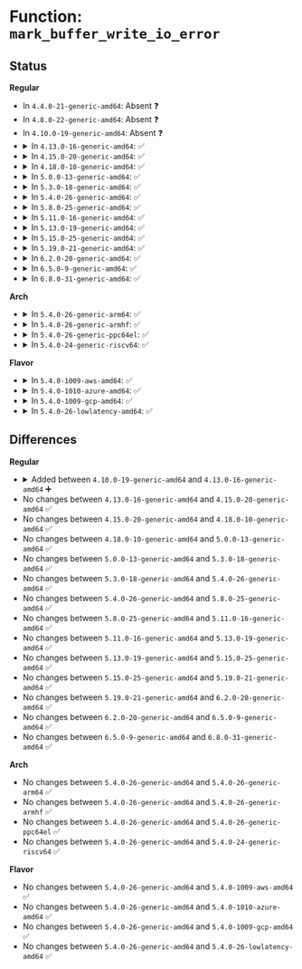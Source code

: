# Function: <code>mark_buffer_write_io_error</code>

## Status
<b>Regular</b>
<ul>
<li>
In <code>4.4.0-21-generic-amd64</code>: Absent ❓
</li>
<li>
In <code>4.8.0-22-generic-amd64</code>: Absent ❓
</li>
<li>
In <code>4.10.0-19-generic-amd64</code>: Absent ❓
</li>
<li>
<details>
<summary>In <code>4.13.0-16-generic-amd64</code>: ✅</summary>

```c
void mark_buffer_write_io_error(struct buffer_head * bh)
```

```json
{
  "name": "mark_buffer_write_io_error",
  "collision_type": "Unique Global",
  "inline_type": "No",
  "funcs": [
    {
      "addr": 18446744071581517264,
      "name": "mark_buffer_write_io_error",
      "external": true,
      "loc": "fs/buffer.c:1181",
      "file": "fs/buffer.c",
      "inline": "seen, unknown",
      "caller_inline": [],
      "caller_func": [
        "fs/buffer.c:end_buffer_async_write",
        "fs/buffer.c:end_buffer_write_sync"
      ]
    }
  ],
  "symbols": [
    {
      "addr": 18446744071581517264,
      "name": "mark_buffer_write_io_error",
      "section": ".text",
      "bind": "STB_GLOBAL",
      "size": 90
    }
  ]
}
```
</details>
</li>
<li>
<details>
<summary>In <code>4.15.0-20-generic-amd64</code>: ✅</summary>

```c
void mark_buffer_write_io_error(struct buffer_head * bh)
```

```json
{
  "name": "mark_buffer_write_io_error",
  "collision_type": "Unique Global",
  "inline_type": "No",
  "funcs": [
    {
      "addr": 18446744071581659616,
      "name": "mark_buffer_write_io_error",
      "external": true,
      "loc": "fs/buffer.c:1141",
      "file": "fs/buffer.c",
      "inline": "seen, unknown",
      "caller_inline": [],
      "caller_func": [
        "fs/buffer.c:end_buffer_async_write",
        "fs/buffer.c:end_buffer_write_sync"
      ]
    }
  ],
  "symbols": [
    {
      "addr": 18446744071581659616,
      "name": "mark_buffer_write_io_error",
      "section": ".text",
      "bind": "STB_GLOBAL",
      "size": 90
    }
  ]
}
```
</details>
</li>
<li>
<details>
<summary>In <code>4.18.0-10-generic-amd64</code>: ✅</summary>

```c
void mark_buffer_write_io_error(struct buffer_head * bh)
```

```json
{
  "name": "mark_buffer_write_io_error",
  "collision_type": "Unique Global",
  "inline_type": "No",
  "funcs": [
    {
      "addr": 18446744071581821600,
      "name": "mark_buffer_write_io_error",
      "external": true,
      "loc": "fs/buffer.c:1112",
      "file": "fs/buffer.c",
      "inline": "seen, unknown",
      "caller_inline": [],
      "caller_func": [
        "fs/buffer.c:end_buffer_async_write",
        "fs/buffer.c:end_buffer_write_sync"
      ]
    }
  ],
  "symbols": [
    {
      "addr": 18446744071581821600,
      "name": "mark_buffer_write_io_error",
      "section": ".text",
      "bind": "STB_GLOBAL",
      "size": 98
    }
  ]
}
```
</details>
</li>
<li>
<details>
<summary>In <code>5.0.0-13-generic-amd64</code>: ✅</summary>

```c
void mark_buffer_write_io_error(struct buffer_head * bh)
```

```json
{
  "name": "mark_buffer_write_io_error",
  "collision_type": "Unique Global",
  "inline_type": "No",
  "funcs": [
    {
      "addr": 18446744071581909216,
      "name": "mark_buffer_write_io_error",
      "external": true,
      "loc": "fs/buffer.c:1120",
      "file": "fs/buffer.c",
      "inline": "seen, unknown",
      "caller_inline": [],
      "caller_func": [
        "fs/buffer.c:end_buffer_async_write",
        "fs/buffer.c:end_buffer_write_sync"
      ]
    }
  ],
  "symbols": [
    {
      "addr": 18446744071581909216,
      "name": "mark_buffer_write_io_error",
      "section": ".text",
      "bind": "STB_GLOBAL",
      "size": 98
    }
  ]
}
```
</details>
</li>
<li>
<details>
<summary>In <code>5.3.0-18-generic-amd64</code>: ✅</summary>

```c
void mark_buffer_write_io_error(struct buffer_head * bh)
```

```json
{
  "name": "mark_buffer_write_io_error",
  "collision_type": "Unique Global",
  "inline_type": "No",
  "funcs": [
    {
      "addr": 18446744071582046000,
      "name": "mark_buffer_write_io_error",
      "external": true,
      "loc": "fs/buffer.c:1121",
      "file": "fs/buffer.c",
      "inline": "seen, unknown",
      "caller_inline": [],
      "caller_func": [
        "fs/buffer.c:end_buffer_async_write",
        "fs/buffer.c:end_buffer_write_sync"
      ]
    }
  ],
  "symbols": [
    {
      "addr": 18446744071582046000,
      "name": "mark_buffer_write_io_error",
      "section": ".text",
      "bind": "STB_GLOBAL",
      "size": 100
    }
  ]
}
```
</details>
</li>
<li>
<details>
<summary>In <code>5.4.0-26-generic-amd64</code>: ✅</summary>

```c
void mark_buffer_write_io_error(struct buffer_head * bh)
```

```json
{
  "name": "mark_buffer_write_io_error",
  "collision_type": "Unique Global",
  "inline_type": "No",
  "funcs": [
    {
      "addr": 18446744071582123776,
      "name": "mark_buffer_write_io_error",
      "external": true,
      "loc": "fs/buffer.c:1121",
      "file": "fs/buffer.c",
      "inline": "seen, unknown",
      "caller_inline": [],
      "caller_func": [
        "fs/buffer.c:end_buffer_async_write",
        "fs/buffer.c:end_buffer_write_sync"
      ]
    }
  ],
  "symbols": [
    {
      "addr": 18446744071582123776,
      "name": "mark_buffer_write_io_error",
      "section": ".text",
      "bind": "STB_GLOBAL",
      "size": 100
    }
  ]
}
```
</details>
</li>
<li>
<details>
<summary>In <code>5.8.0-25-generic-amd64</code>: ✅</summary>

```c
void mark_buffer_write_io_error(struct buffer_head * bh)
```

```json
{
  "name": "mark_buffer_write_io_error",
  "collision_type": "Unique Global",
  "inline_type": "No",
  "funcs": [
    {
      "addr": 18446744071582360528,
      "name": "mark_buffer_write_io_error",
      "external": true,
      "loc": "fs/buffer.c:1147",
      "file": "fs/buffer.c",
      "inline": "seen, unknown",
      "caller_inline": [],
      "caller_func": [
        "fs/buffer.c:end_buffer_async_write",
        "fs/buffer.c:end_buffer_write_sync"
      ]
    }
  ],
  "symbols": [
    {
      "addr": 18446744071582360528,
      "name": "mark_buffer_write_io_error",
      "section": ".text",
      "bind": "STB_GLOBAL",
      "size": 189
    }
  ]
}
```
</details>
</li>
<li>
<details>
<summary>In <code>5.11.0-16-generic-amd64</code>: ✅</summary>

```c
void mark_buffer_write_io_error(struct buffer_head * bh)
```

```json
{
  "name": "mark_buffer_write_io_error",
  "collision_type": "Unique Global",
  "inline_type": "No",
  "funcs": [
    {
      "addr": 18446744071582418288,
      "name": "mark_buffer_write_io_error",
      "external": true,
      "loc": "fs/buffer.c:1146",
      "file": "fs/buffer.c",
      "inline": "seen, unknown",
      "caller_inline": [],
      "caller_func": [
        "fs/buffer.c:end_buffer_async_write",
        "fs/buffer.c:end_buffer_write_sync"
      ]
    }
  ],
  "symbols": [
    {
      "addr": 18446744071582418288,
      "name": "mark_buffer_write_io_error",
      "section": ".text",
      "bind": "STB_GLOBAL",
      "size": 204
    }
  ]
}
```
</details>
</li>
<li>
<details>
<summary>In <code>5.13.0-19-generic-amd64</code>: ✅</summary>

```c
void mark_buffer_write_io_error(struct buffer_head * bh)
```

```json
{
  "name": "mark_buffer_write_io_error",
  "collision_type": "Unique Global",
  "inline_type": "No",
  "funcs": [
    {
      "addr": 18446744071582443616,
      "name": "mark_buffer_write_io_error",
      "external": true,
      "loc": "fs/buffer.c:1142",
      "file": "fs/buffer.c",
      "inline": "seen, unknown",
      "caller_inline": [],
      "caller_func": [
        "fs/buffer.c:end_buffer_async_write",
        "fs/buffer.c:end_buffer_write_sync"
      ]
    }
  ],
  "symbols": [
    {
      "addr": 18446744071582443616,
      "name": "mark_buffer_write_io_error",
      "section": ".text",
      "bind": "STB_GLOBAL",
      "size": 204
    }
  ]
}
```
</details>
</li>
<li>
<details>
<summary>In <code>5.15.0-25-generic-amd64</code>: ✅</summary>

```c
void mark_buffer_write_io_error(struct buffer_head * bh)
```

```json
{
  "name": "mark_buffer_write_io_error",
  "collision_type": "Unique Global",
  "inline_type": "No",
  "funcs": [
    {
      "addr": 18446744071582766544,
      "name": "mark_buffer_write_io_error",
      "external": true,
      "loc": "fs/buffer.c:1117",
      "file": "fs/buffer.c",
      "inline": "seen, unknown",
      "caller_inline": [],
      "caller_func": [
        "fs/buffer.c:end_buffer_async_write",
        "fs/buffer.c:end_buffer_write_sync"
      ]
    }
  ],
  "symbols": [
    {
      "addr": 18446744071582766544,
      "name": "mark_buffer_write_io_error",
      "section": ".text",
      "bind": "STB_GLOBAL",
      "size": 210
    }
  ]
}
```
</details>
</li>
<li>
<details>
<summary>In <code>5.19.0-21-generic-amd64</code>: ✅</summary>

```c
void mark_buffer_write_io_error(struct buffer_head * bh)
```

```json
{
  "name": "mark_buffer_write_io_error",
  "collision_type": "Unique Global",
  "inline_type": "No",
  "funcs": [
    {
      "addr": 18446744071583315536,
      "name": "mark_buffer_write_io_error",
      "external": true,
      "loc": "fs/buffer.c:1114",
      "file": "fs/buffer.c",
      "inline": "seen, unknown",
      "caller_inline": [],
      "caller_func": [
        "fs/buffer.c:end_buffer_async_write",
        "fs/buffer.c:end_buffer_write_sync"
      ]
    }
  ],
  "symbols": [
    {
      "addr": 18446744071583315536,
      "name": "mark_buffer_write_io_error",
      "section": ".text",
      "bind": "STB_GLOBAL",
      "size": 216
    }
  ]
}
```
</details>
</li>
<li>
<details>
<summary>In <code>6.2.0-20-generic-amd64</code>: ✅</summary>

```c
void mark_buffer_write_io_error(struct buffer_head * bh)
```

```json
{
  "name": "mark_buffer_write_io_error",
  "collision_type": "Unique Global",
  "inline_type": "No",
  "funcs": [
    {
      "addr": 18446744071583903040,
      "name": "mark_buffer_write_io_error",
      "external": true,
      "loc": "fs/buffer.c:1114",
      "file": "fs/buffer.c",
      "inline": "seen, unknown",
      "caller_inline": [],
      "caller_func": [
        "fs/buffer.c:end_buffer_async_write",
        "fs/buffer.c:end_buffer_write_sync"
      ]
    }
  ],
  "symbols": [
    {
      "addr": 18446744071583903040,
      "name": "mark_buffer_write_io_error",
      "section": ".text",
      "bind": "STB_GLOBAL",
      "size": 216
    }
  ]
}
```
</details>
</li>
<li>
<details>
<summary>In <code>6.5.0-9-generic-amd64</code>: ✅</summary>

```c
void mark_buffer_write_io_error(struct buffer_head * bh)
```

```json
{
  "name": "mark_buffer_write_io_error",
  "collision_type": "Unique Global",
  "inline_type": "No",
  "funcs": [
    {
      "addr": 18446744071584126384,
      "name": "mark_buffer_write_io_error",
      "external": true,
      "loc": "fs/buffer.c:1226",
      "file": "fs/buffer.c",
      "inline": "seen, unknown",
      "caller_inline": [],
      "caller_func": [
        "fs/buffer.c:end_buffer_async_write",
        "fs/buffer.c:end_buffer_write_sync"
      ]
    }
  ],
  "symbols": [
    {
      "addr": 18446744071584126384,
      "name": "mark_buffer_write_io_error",
      "section": ".text",
      "bind": "STB_GLOBAL",
      "size": 210
    }
  ]
}
```
</details>
</li>
<li>
<details>
<summary>In <code>6.8.0-31-generic-amd64</code>: ✅</summary>

```c
void mark_buffer_write_io_error(struct buffer_head * bh)
```

```json
{
  "name": "mark_buffer_write_io_error",
  "collision_type": "Unique Global",
  "inline_type": "No",
  "funcs": [
    {
      "addr": 18446744071584341696,
      "name": "mark_buffer_write_io_error",
      "external": true,
      "loc": "fs/buffer.c:1209",
      "file": "fs/buffer.c",
      "inline": "seen, unknown",
      "caller_inline": [],
      "caller_func": [
        "fs/buffer.c:end_buffer_async_write",
        "fs/buffer.c:end_buffer_write_sync"
      ]
    }
  ],
  "symbols": [
    {
      "addr": 18446744071584341696,
      "name": "mark_buffer_write_io_error",
      "section": ".text",
      "bind": "STB_GLOBAL",
      "size": 198
    }
  ]
}
```
</details>
</li>
</ul>
<b>Arch</b>
<ul>
<li>
<details>
<summary>In <code>5.4.0-26-generic-arm64</code>: ✅</summary>

```c
void mark_buffer_write_io_error(struct buffer_head * bh)
```

```json
{
  "name": "mark_buffer_write_io_error",
  "collision_type": "Unique Global",
  "inline_type": "No",
  "funcs": [
    {
      "addr": 18446603336493665832,
      "name": "mark_buffer_write_io_error",
      "external": true,
      "loc": "fs/buffer.c:1121",
      "file": "fs/buffer.c",
      "inline": "seen, unknown",
      "caller_inline": [],
      "caller_func": [
        "fs/buffer.c:end_buffer_async_write",
        "fs/buffer.c:end_buffer_write_sync"
      ]
    }
  ],
  "symbols": [
    {
      "addr": 18446603336493665832,
      "name": "mark_buffer_write_io_error",
      "section": ".text",
      "bind": "STB_GLOBAL",
      "size": 200
    }
  ]
}
```
</details>
</li>
<li>
<details>
<summary>In <code>5.4.0-26-generic-armhf</code>: ✅</summary>

```c
void mark_buffer_write_io_error(struct buffer_head * bh)
```

```json
{
  "name": "mark_buffer_write_io_error",
  "collision_type": "Unique Global",
  "inline_type": "No",
  "funcs": [
    {
      "addr": 3227198180,
      "name": "mark_buffer_write_io_error",
      "external": true,
      "loc": "fs/buffer.c:1121",
      "file": "fs/buffer.c",
      "inline": "seen, unknown",
      "caller_inline": [],
      "caller_func": [
        "fs/buffer.c:end_buffer_async_write",
        "fs/buffer.c:end_buffer_write_sync"
      ]
    }
  ],
  "symbols": [
    {
      "addr": 3227198180,
      "name": "mark_buffer_write_io_error",
      "section": ".text",
      "bind": "STB_GLOBAL",
      "size": 140
    }
  ]
}
```
</details>
</li>
<li>
<details>
<summary>In <code>5.4.0-26-generic-ppc64el</code>: ✅</summary>

```c
void mark_buffer_write_io_error(struct buffer_head * bh)
```

```json
{
  "name": "mark_buffer_write_io_error",
  "collision_type": "Unique Global",
  "inline_type": "No",
  "funcs": [
    {
      "addr": 13835058055287265952,
      "name": "mark_buffer_write_io_error",
      "external": true,
      "loc": "fs/buffer.c:1121",
      "file": "fs/buffer.c",
      "inline": "seen, unknown",
      "caller_inline": [],
      "caller_func": [
        "fs/buffer.c:end_buffer_async_write",
        "fs/buffer.c:end_buffer_write_sync"
      ]
    }
  ],
  "symbols": [
    {
      "addr": 13835058055287265952,
      "name": "mark_buffer_write_io_error",
      "section": ".text",
      "bind": "STB_GLOBAL",
      "size": 248
    }
  ]
}
```
</details>
</li>
<li>
<details>
<summary>In <code>5.4.0-24-generic-riscv64</code>: ✅</summary>

```c
void mark_buffer_write_io_error(struct buffer_head * bh)
```

```json
{
  "name": "mark_buffer_write_io_error",
  "collision_type": "Unique Global",
  "inline_type": "No",
  "funcs": [
    {
      "addr": 18446743936273292932,
      "name": "mark_buffer_write_io_error",
      "external": true,
      "loc": "fs/buffer.c:1121",
      "file": "fs/buffer.c",
      "inline": "seen, unknown",
      "caller_inline": [],
      "caller_func": [
        "fs/buffer.c:end_buffer_async_write",
        "fs/buffer.c:end_buffer_write_sync"
      ]
    }
  ],
  "symbols": [
    {
      "addr": 18446743936273292932,
      "name": "mark_buffer_write_io_error",
      "section": ".text",
      "bind": "STB_GLOBAL",
      "size": 118
    }
  ]
}
```
</details>
</li>
</ul>
<b>Flavor</b>
<ul>
<li>
<details>
<summary>In <code>5.4.0-1009-aws-amd64</code>: ✅</summary>

```c
void mark_buffer_write_io_error(struct buffer_head * bh)
```

```json
{
  "name": "mark_buffer_write_io_error",
  "collision_type": "Unique Global",
  "inline_type": "No",
  "funcs": [
    {
      "addr": 18446744071582092512,
      "name": "mark_buffer_write_io_error",
      "external": true,
      "loc": "fs/buffer.c:1121",
      "file": "fs/buffer.c",
      "inline": "seen, unknown",
      "caller_inline": [],
      "caller_func": [
        "fs/buffer.c:end_buffer_async_write",
        "fs/buffer.c:end_buffer_write_sync"
      ]
    }
  ],
  "symbols": [
    {
      "addr": 18446744071582092512,
      "name": "mark_buffer_write_io_error",
      "section": ".text",
      "bind": "STB_GLOBAL",
      "size": 100
    }
  ]
}
```
</details>
</li>
<li>
<details>
<summary>In <code>5.4.0-1010-azure-amd64</code>: ✅</summary>

```c
void mark_buffer_write_io_error(struct buffer_head * bh)
```

```json
{
  "name": "mark_buffer_write_io_error",
  "collision_type": "Unique Global",
  "inline_type": "No",
  "funcs": [
    {
      "addr": 18446744071582030032,
      "name": "mark_buffer_write_io_error",
      "external": true,
      "loc": "fs/buffer.c:1121",
      "file": "fs/buffer.c",
      "inline": "seen, unknown",
      "caller_inline": [],
      "caller_func": [
        "fs/buffer.c:end_buffer_async_write",
        "fs/buffer.c:end_buffer_write_sync"
      ]
    }
  ],
  "symbols": [
    {
      "addr": 18446744071582030032,
      "name": "mark_buffer_write_io_error",
      "section": ".text",
      "bind": "STB_GLOBAL",
      "size": 100
    }
  ]
}
```
</details>
</li>
<li>
<details>
<summary>In <code>5.4.0-1009-gcp-amd64</code>: ✅</summary>

```c
void mark_buffer_write_io_error(struct buffer_head * bh)
```

```json
{
  "name": "mark_buffer_write_io_error",
  "collision_type": "Unique Global",
  "inline_type": "No",
  "funcs": [
    {
      "addr": 18446744071582082992,
      "name": "mark_buffer_write_io_error",
      "external": true,
      "loc": "fs/buffer.c:1121",
      "file": "fs/buffer.c",
      "inline": "seen, unknown",
      "caller_inline": [],
      "caller_func": [
        "fs/buffer.c:end_buffer_async_write",
        "fs/buffer.c:end_buffer_write_sync"
      ]
    }
  ],
  "symbols": [
    {
      "addr": 18446744071582082992,
      "name": "mark_buffer_write_io_error",
      "section": ".text",
      "bind": "STB_GLOBAL",
      "size": 100
    }
  ]
}
```
</details>
</li>
<li>
<details>
<summary>In <code>5.4.0-26-lowlatency-amd64</code>: ✅</summary>

```c
void mark_buffer_write_io_error(struct buffer_head * bh)
```

```json
{
  "name": "mark_buffer_write_io_error",
  "collision_type": "Unique Global",
  "inline_type": "No",
  "funcs": [
    {
      "addr": 18446744071582156544,
      "name": "mark_buffer_write_io_error",
      "external": true,
      "loc": "fs/buffer.c:1121",
      "file": "fs/buffer.c",
      "inline": "seen, unknown",
      "caller_inline": [],
      "caller_func": [
        "fs/buffer.c:end_buffer_async_write",
        "fs/buffer.c:end_buffer_write_sync"
      ]
    }
  ],
  "symbols": [
    {
      "addr": 18446744071582156544,
      "name": "mark_buffer_write_io_error",
      "section": ".text",
      "bind": "STB_GLOBAL",
      "size": 100
    }
  ]
}
```
</details>
</li>
</ul>

## Differences
<b>Regular</b>
<ul>
<li>
<details>
<summary>Added between <code>4.10.0-19-generic-amd64</code> and <code>4.13.0-16-generic-amd64</code> ➕</summary>

```c
void mark_buffer_write_io_error(struct buffer_head * bh)
```
</details>
</li>
<li>
No changes between <code>4.13.0-16-generic-amd64</code> and <code>4.15.0-20-generic-amd64</code> ✅
</li>
<li>
No changes between <code>4.15.0-20-generic-amd64</code> and <code>4.18.0-10-generic-amd64</code> ✅
</li>
<li>
No changes between <code>4.18.0-10-generic-amd64</code> and <code>5.0.0-13-generic-amd64</code> ✅
</li>
<li>
No changes between <code>5.0.0-13-generic-amd64</code> and <code>5.3.0-18-generic-amd64</code> ✅
</li>
<li>
No changes between <code>5.3.0-18-generic-amd64</code> and <code>5.4.0-26-generic-amd64</code> ✅
</li>
<li>
No changes between <code>5.4.0-26-generic-amd64</code> and <code>5.8.0-25-generic-amd64</code> ✅
</li>
<li>
No changes between <code>5.8.0-25-generic-amd64</code> and <code>5.11.0-16-generic-amd64</code> ✅
</li>
<li>
No changes between <code>5.11.0-16-generic-amd64</code> and <code>5.13.0-19-generic-amd64</code> ✅
</li>
<li>
No changes between <code>5.13.0-19-generic-amd64</code> and <code>5.15.0-25-generic-amd64</code> ✅
</li>
<li>
No changes between <code>5.15.0-25-generic-amd64</code> and <code>5.19.0-21-generic-amd64</code> ✅
</li>
<li>
No changes between <code>5.19.0-21-generic-amd64</code> and <code>6.2.0-20-generic-amd64</code> ✅
</li>
<li>
No changes between <code>6.2.0-20-generic-amd64</code> and <code>6.5.0-9-generic-amd64</code> ✅
</li>
<li>
No changes between <code>6.5.0-9-generic-amd64</code> and <code>6.8.0-31-generic-amd64</code> ✅
</li>
</ul>
<b>Arch</b>
<ul>
<li>
No changes between <code>5.4.0-26-generic-amd64</code> and <code>5.4.0-26-generic-arm64</code> ✅
</li>
<li>
No changes between <code>5.4.0-26-generic-amd64</code> and <code>5.4.0-26-generic-armhf</code> ✅
</li>
<li>
No changes between <code>5.4.0-26-generic-amd64</code> and <code>5.4.0-26-generic-ppc64el</code> ✅
</li>
<li>
No changes between <code>5.4.0-26-generic-amd64</code> and <code>5.4.0-24-generic-riscv64</code> ✅
</li>
</ul>
<b>Flavor</b>
<ul>
<li>
No changes between <code>5.4.0-26-generic-amd64</code> and <code>5.4.0-1009-aws-amd64</code> ✅
</li>
<li>
No changes between <code>5.4.0-26-generic-amd64</code> and <code>5.4.0-1010-azure-amd64</code> ✅
</li>
<li>
No changes between <code>5.4.0-26-generic-amd64</code> and <code>5.4.0-1009-gcp-amd64</code> ✅
</li>
<li>
No changes between <code>5.4.0-26-generic-amd64</code> and <code>5.4.0-26-lowlatency-amd64</code> ✅
</li>
</ul>
